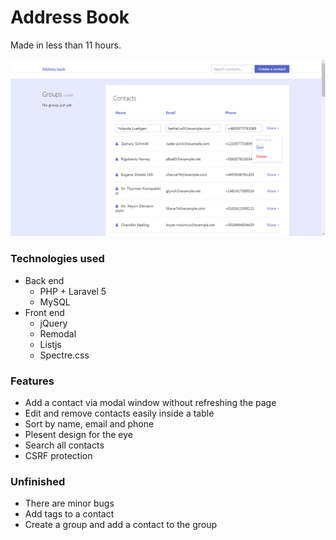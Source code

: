 # Address Book

Made in less than 11 hours. 

![Address book](https://raw.githubusercontent.com/lietosmrdi/addressbook/master/public/images/addresbook.png)

### Technologies used
* Back end
	* PHP + Laravel 5
	* MySQL
* Front end
	* jQuery
	* Remodal
	* Listjs
	* Spectre.css

### Features
* Add a contact via modal window without refreshing the page
* Edit and remove contacts easily inside a table
* Sort by name, email and phone
* Plesent design for the eye
* Search all contacts
* CSRF protection

### Unfinished
* There are minor bugs
* Add tags to a contact
* Create a group and add a contact to the group
